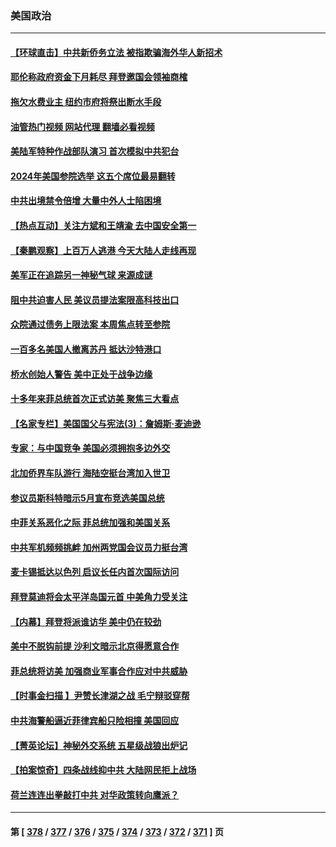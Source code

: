### 美国政治
---
#### [【环球直击】中共新侨务立法 被指欺骗海外华人新招术](../../pages/ncid1078159/n13985984.md?05022045) 
#### [耶伦称政府资金下月耗尽 拜登邀国会领袖商榷](../../pages/ncid1078159/n13986230.md?05022045) 
#### [拖欠水费业主 纽约市府将祭出断水手段](../../pages/ncid1078159/n13986249.md?05022045) 
#### [油管热门视频 网站代理 翻墙必看视频](http://138.2.39.72:81/youtube.html?epic-marker?05022045)
#### [美陆军特种作战部队演习 首次模拟中共犯台](../../pages/ncid1078159/n13985963.md?05022045) 
#### [2024年美国参院选举 这五个席位最易翻转](../../pages/ncid1078159/n13986011.md?05022045) 
#### [中共出境禁令倍增 大量中外人士陷困境](../../pages/ncid1078159/n13986110.md?05022045) 
#### [【热点互动】关注方斌和王靖渝 去中国安全第一](../../pages/ncid1078159/n13986095.md?05022045) 
#### [【秦鹏观察】上百万人逃港 今天大陆人走线再现](../../pages/ncid1078159/n13986092.md?05022045) 
#### [美军正在追踪另一神秘气球 来源成谜](../../pages/ncid1078159/n13986080.md?05022045) 
#### [阻中共迫害人民 美议员提法案限高科技出口](../../pages/ncid1078159/n13986043.md?05022045) 
#### [众院通过债务上限法案 本周焦点转至参院](../../pages/ncid1078159/n13985961.md?05022045) 
#### [一百多名美国人撤离苏丹 抵达沙特港口](../../pages/ncid1078159/n13985975.md?05022045) 
#### [桥水创始人警告 美中正处于战争边缘](../../pages/ncid1078159/n13985900.md?05022045) 
#### [十多年来菲总统首次正式访美 聚焦三大看点](../../pages/ncid1078159/n13985985.md?05022045) 
#### [【名家专栏】美国国父与宪法(3)：詹姆斯‧麦迪逊](../../pages/ncid1078159/n13980556.md?05022045) 
#### [专家：与中国竞争 美国必须拥抱多边外交](../../pages/ncid1078159/n13985644.md?05022045) 
#### [北加侨界车队游行 海陆空挺台湾加入世卫](../../pages/ncid1078159/n13985513.md?05022045) 
#### [参议员斯科特暗示5月宣布竞选美国总统](../../pages/ncid1078159/n13985444.md?05022045) 
#### [中菲关系恶化之际 菲总统加强和美国关系](../../pages/ncid1078159/n13985389.md?05022045) 
#### [中共军机频频挑衅 加州两党国会议员力挺台湾](../../pages/ncid1078159/n13985405.md?05022045) 
#### [麦卡锡抵达以色列 启议长任内首次国际访问](../../pages/ncid1078159/n13985343.md?05022045) 
#### [拜登莫迪将会太平洋岛国元首 中美角力受关注](../../pages/ncid1078159/n13985296.md?05022045) 
#### [【内幕】拜登将派谁访华 美中仍在较劲](../../pages/ncid1078159/n13983864.md?05022045) 
#### [美中不脱钩前提 沙利文暗示北京得愿意合作](../../pages/ncid1078159/n13984687.md?05022045) 
#### [菲总统将访美 加强商业军事合作应对中共威胁](../../pages/ncid1078159/n13984715.md?05022045) 
#### [【时事金扫描 】尹赞长津湖之战 毛宁辩驳穿帮](../../pages/ncid1078159/n13984509.md?05022045) 
#### [中共海警船逼近菲律宾船只险相撞 美国回应](../../pages/ncid1078159/n13984673.md?05022045) 
#### [【菁英论坛】神秘外交系统 五星级战狼出炉记](../../pages/ncid1078159/n13984619.md?05022045) 
#### [【拍案惊奇】四条战线抑中共 大陆网民拒上战场](../../pages/ncid1078159/n13984547.md?05022045) 
#### [荷兰连连出拳敲打中共 对华政策转向鹰派？](../../pages/ncid1078159/n13983844.md?05022045) 

---
#### 第 [ [378](./378.md?05022045) / [377](./377.md?05022045) / [376](./376.md?05022045) / [375](./375.md?05022045) / [374](./374.md?05022045) / [373](./373.md?05022045) / [372](./372.md?05022045) / [371](./371.md?05022045) ] 页
